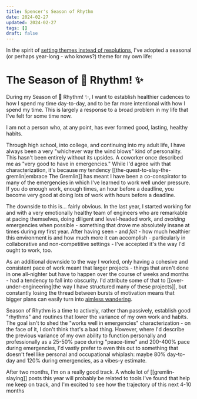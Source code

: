 ```yaml
---
title: Spencer's Season of Rhythm
date: 2024-02-27
updated: 2024-02-27
tags: []
draft: false
---
```

In the spirit of [setting themes instead of resolutions](https://youtu.be/NVGuFdX5guE?si=TLk72LPnvoUjS1l2), I've adopted a seasonal (or perhaps year-long - who knows?) theme for my own life:

# The Season of 🎵 Rhythm! ✨

During my Season of 🎵 Rhythm! ✨, I want to establish healthier cadences to how I spend my time day-to-day, and to be far more intentional with how I spend my time. This is largely a response to a broad problem in my life that I've felt for some time now.

I am not a person who, at any point, has ever formed good, lasting, healthy habits.

Through high school, into college, and continuing into my adult life, I have always been a very "whichever way the wind blows" kind of personality. This hasn't been entirely without its upsides. A coworker once described me as "very good to have in emergencies." While I'd agree with that characterization, it's because my tendency [[the-quest-to-slay-the-gremlin|embrace The Gremlin]] has meant I have been a co-conspirator to many of the emergencies in which I've learned to work well under pressure. If you do enough work, enough times, an hour before a deadline, you become very good at doing lots of work with hours before a deadline.

The downside to this is... fairly obvious. In the last year, I started working for and with a very emotionally healthy team of engineers who are remarkable at pacing themselves, doing diligent and level-headed work, and *avoiding* emergencies when possible - something that drove me absolutely insane at times during my first year. After having seen - and *felt* - how much healthier this environment is and how much more it can accomplish - particularly in collaborative and non-competitive settings - I've accepted it's the way I'd ought to work, too.

As an additional downside to the way I worked, only having a cohesive and consistent pace of work meant that larger projects - things that aren't done in one all-nighter but have to happen over the course of weeks and months - had a tendency to fall into obscurity. I'd attribute some of that to [[over-under-engineering|the way I have structured many of these projects]], but constantly losing the thread between bursts of motivation means that bigger plans can easily turn into [aimless wandering](https://www.youtube.com/watch?v=TEvp7ihBrMc).

Season of Rhythm is a time to actively, rather than passively, establish good "rhythms" and routines that lower the variance of my own work and habits. The goal isn't to shed the "works well in emergencies" characterization - on the face of it, I don't think that's a bad thing. However, where I'd describe the previous variance of my own ability to function personally and professionally as a 25-50% pace during "peace-time" and 200-400% pace during emergencies, I'd vastly prefer to even this out to something that doesn't feel like personal and occupational whiplash: maybe 80% day-to-day and 120% during emergencies, as a vibes-y estimate.

After two months, I'm on a really good track. A whole lot of [[gremlin-slaying]] posts this year will probably be related to tools I've found that help me keep on track, and I'm excited to see how the trajectory of this next 4-10 months 
